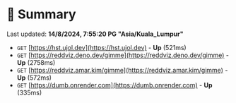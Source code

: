 # 📖 Summary
Last updated: **14/8/2024, 7:55:20 PG "Asia/Kuala_Lumpur"**

- `GET` [https://hst.ujol.dev](https://hst.ujol.dev) - **Up** (521ms)
- `GET` [https://reddviz.deno.dev/gimme](https://reddviz.deno.dev/gimme) - **Up** (2758ms)
- `GET` [https://reddviz.amar.kim/gimme](https://reddviz.amar.kim/gimme) - **Up** (572ms)
- `GET` [https://dumb.onrender.com](https://dumb.onrender.com) - **Up** (335ms)
